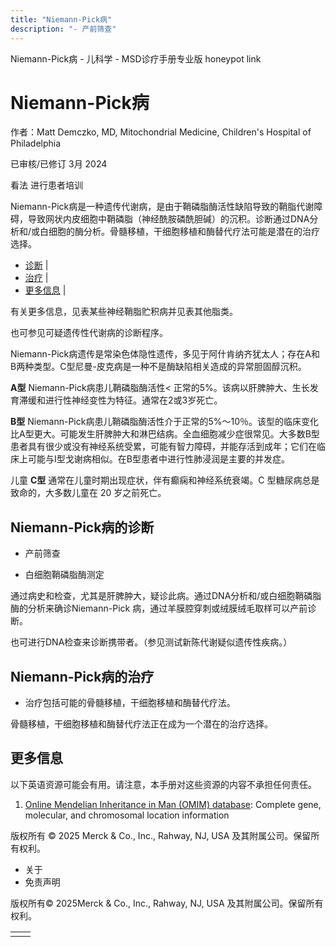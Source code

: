 ```yaml
---
title: "Niemann-Pick病"
description: "- 产前筛查"
---
```


﻿Niemann-Pick病 - 儿科学 - MSD诊疗手册专业版 honeypot link

# Niemann-Pick病

作者：Matt Demczko, MD, Mitochondrial Medicine, Children's Hospital of Philadelphia

已审核/已修订 3月 2024

看法 进行患者培训

Niemann-Pick病是一种遗传代谢病，是由于鞘磷脂酶活性缺陷导致的鞘脂代谢障碍，导致网状内皮细胞中鞘磷脂（神经酰胺磷酰胆碱）的沉积。诊断通过DNA分析和/或白细胞的酶分析。骨髓移植，干细胞移植和酶替代疗法可能是潜在的治疗选择。

- [诊断](#诊断_v25255744_zh) \|
- [治疗](#治疗_v25255753_zh) \|
- [更多信息](#更多信息_v59174661_zh) \|

有关更多信息，见表某些神经鞘脂贮积病并见表其他脂类。

也可参见可疑遗传性代谢病的诊断程序。

Niemann-Pick病遗传是常染色体隐性遗传，多见于阿什肯纳齐犹太人；存在A和B两种类型。C型尼曼-皮克病是一种不是酶缺陷相关造成的异常胆固醇沉积。

**A型** Niemann-Pick病患儿鞘磷脂酶活性< 正常的5%。该病以肝脾肿大、生长发育滞缓和进行性神经变性为特征。通常在2或3岁死亡。

**B型** Niemann-Pick病患儿鞘磷脂酶活性介于正常的5%～10％。该型的临床变化比A型更大。可能发生肝脾肿大和淋巴结病。全血细胞减少症很常见。大多数B型患者具有很少或没有神经系统受累，可能有智力障碍，并能存活到成年；它们在临床上可能与I型戈谢病相似。在B型患者中进行性肺浸润是主要的并发症。

儿童 **C型** 通常在儿童时期出现症状，伴有癫痫和神经系统衰竭。C 型糖尿病总是致命的，大多数儿童在 20 岁之前死亡。

## Niemann-Pick病的诊断

- 产前筛查

- 白细胞鞘磷脂酶测定


通过病史和检查，尤其是肝脾肿大，疑诊此病。通过DNA分析和/或白细胞鞘磷脂酶的分析来确诊Niemann-Pick 病，通过羊膜腔穿刺或绒膜绒毛取样可以产前诊断。

也可进行DNA检查来诊断携带者。（参见测试新陈代谢疑似遗传性疾病。）

## Niemann-Pick病的治疗

- 治疗包括可能的骨髓移植，干细胞移植和酶替代疗法。


骨髓移植，干细胞移植和酶替代疗法正在成为一个潜在的治疗选择。

## 更多信息

以下英语资源可能会有用。请注意，本手册对这些资源的内容不承担任何责任。

1. [Online Mendelian Inheritance in Man (OMIM) database](https://www.omim.org/): Complete gene, molecular, and chromosomal location information




版权所有 © 2025
Merck & Co., Inc., Rahway, NJ, USA 及其附属公司。保留所有权利。

- 关于
- 免责声明

版权所有© 2025Merck & Co., Inc., Rahway, NJ, USA 及其附属公司。保留所有权利。

|     |     |
| --- | --- |
|  |  |